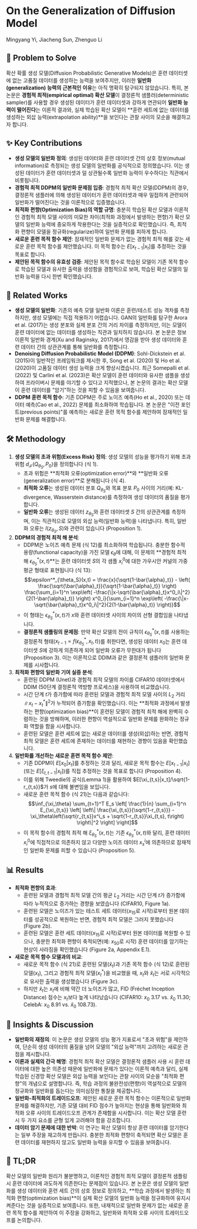 # On the Generalization of Diffusion Model

Mingyang Yi, Jiacheng Sun, Zhenguo Li

## 🧩 Problem to Solve

확산 확률 생성 모델(Diffusion Probabilistic Generative Models)은 훈련 데이터셋에 없는 고품질 데이터를 생성하는 능력을 보여주지만, 이러한 **일반화(generalization) 능력의 근본적인 이유**는 아직 명확히 탐구되지 않았습니다. 특히, 본 논문은 **경험적 최적(empirical optimal) 확산 모델**이 결정론적 샘플러(deterministic sampler)를 사용할 경우 생성된 데이터가 훈련 데이터셋과 강하게 연관되어 **일반화 능력이 떨어진다**는 이론적 결과와, 실제 학습된 확산 모델이 **훈련 세트에 없는 데이터를 생성하는 외삽 능력(extrapolation ability)**을 보인다는 관찰 사이의 모순을 해결하고자 합니다.

## ✨ Key Contributions

- **생성 모델의 일반화 정의**: 생성된 데이터와 훈련 데이터셋 간의 상호 정보(mutual information)로 측정되는 생성 모델의 일반화를 공식적으로 정의했습니다. 이는 생성된 데이터가 훈련 데이터셋과 덜 상관될수록 일반화 능력이 우수하다는 직관에서 비롯됩니다.
- **경험적 최적 DDPM의 일반화 문제점 입증**: 경험적 최적 확산 모델(DDPM)의 경우, 결정론적 샘플러에 의해 생성된 데이터가 훈련 데이터셋과 매우 밀접하게 관련되어 일반화가 떨어진다는 것을 이론적으로 입증했습니다.
- **최적화 편향(Optimization Bias)의 역할 규명**: 충분히 학습된 확산 모델과 이론적인 경험적 최적 모델 사이의 미묘한 차이(최적화 과정에서 발생하는 편향)가 확산 모델의 일반화 능력에 중요하게 작용한다는 것을 실증적으로 확인했습니다. 즉, 최적화 편향이 모델을 정규화(regularize)하여 일반화 문제를 피하게 합니다.
- **새로운 훈련 목적 함수 제안**: 잠재적인 일반화 문제가 없는 경험적 최적 해를 갖는 새로운 훈련 목적 함수를 제안했습니다. 이 목적 함수는 $E[x_{t-1}|x_t]$를 추정하는 것을 목표로 합니다.
- **제안된 목적 함수의 유효성 검증**: 제안된 목적 함수로 학습된 모델이 기존 목적 함수로 학습된 모델과 유사한 출력을 생성함을 경험적으로 보여, 학습된 확산 모델의 일반화 능력을 다시 한번 확인했습니다.

## 📎 Related Works

- **생성 모델의 일반화**: 기존의 예측 모델 일반화 이론은 훈련/테스트 성능 격차를 측정하지만, 생성 모델에는 직접 적용하기 어렵습니다. GAN의 일반화를 탐구한 Arora et al. (2017)는 생성 분포와 실제 분포 간의 거리 차이를 측정하지만, 이는 모델이 훈련 데이터에 없는 데이터를 생성하는 직관과 일치하지 않습니다. 본 논문은 정보 이론적 일반화 경계(Xu and Raginsky, 2017)에서 영감을 받아 생성 데이터와 훈련 데이터 간의 상관관계를 통해 일반화를 측정합니다.
- **Denoising Diffusion Probabilistic Model (DDPM)**: Sohl-Dickstein et al. (2015)이 일반적인 프레임워크를 제시한 후, Song et al. (2020) 및 Ho et al. (2020)이 고품질 데이터 생성 능력을 크게 향상시켰습니다. 최근 Somepalli et al. (2022) 및 Carlini et al. (2023)은 확산 모델이 훈련 데이터와 유사한 샘플을 생성하여 프라이버시 문제를 야기할 수 있다고 지적했으나, 본 논문의 결과는 확산 모델이 훈련 데이터를 "암기"하는 것을 피할 수 있음을 보여줍니다.
- **DDPM 훈련 목적 함수**: 기존 DDPM은 주로 노이즈 예측(Ho et al., 2020) 또는 데이터 예측(Cao et al., 2022) 문제를 최소화하여 학습됩니다. 본 논문은 "이전 포인트(previous points)"를 예측하는 새로운 훈련 목적 함수를 제안하여 잠재적인 일반화 문제를 해결합니다.

## 🛠️ Methodology

1. **생성 모델의 초과 위험(Excess Risk) 정의**: 생성 모델의 성능을 평가하기 위해 초과 위험 $d_{\mathcal{F}}(Q_{\theta_S}, P_0)$을 정의합니다 (식 1).
   - 초과 위험은 **최적화 오류(optimization error)**와 **일반화 오류(generalization error)**로 분해됩니다 (식 4).
   - **최적화 오류**는 생성된 데이터 분포 $Q_{\theta_S}$와 목표 분포 $P_0$ 사이의 거리(예: KL-divergence, Wasserstein distance)를 측정하여 생성 데이터의 품질을 평가합니다.
   - **일반화 오류**는 생성된 데이터 $z_{\theta_S}$와 훈련 데이터셋 $S$ 간의 상관관계를 측정하며, 이는 직관적으로 모델의 외삽 능력(일반화 능력)을 나타냅니다. 특히, 일반화 오류는 $I(z_{\theta_S}, S)$와 관련이 있습니다 (Proposition 1).
2. **DDPM의 경험적 최적 해 분석**:
   - DDPM은 노이즈 예측 문제 (식 12)를 최소화하여 학습됩니다. 충분한 함수적 용량(functional capacity)을 가진 모델 $\epsilon_\theta$에 대해, 이 문제의 **경험적 최적 해 $\epsilon^*_{\theta_S}(x,t)$**는 훈련 데이터셋 $S$의 각 샘플 $x^0_i$에 대한 가우시안 커널의 가중 평균 형태로 표현됩니다 (식 13):
     $$\epsilon^*_{\theta_S}(x,t) = \frac{x}{\sqrt{1-\bar{\alpha}_t}} - \left( \frac{\sqrt{\bar{\alpha}_t}}{\sqrt{1-\bar{\alpha}_t}} \right) \frac{\sum_{i=1}^n \exp\left( -\frac{\|x-\sqrt{\bar{\alpha}_t}x^0_i\|^2}{2(1-\bar{\alpha}_t)} \right) x^0_i}{\sum_{i=1}^n \exp\left( -\frac{\|x-\sqrt{\bar{\alpha}_t}x^0_i\|^2}{2(1-\bar{\alpha}_t)} \right)}$$
   - 이 형태는 $\epsilon^*_{\theta_S}(x,t)$가 $x$와 훈련 데이터셋 사이의 차이의 선형 결합임을 나타냅니다.
   - **결정론적 샘플링의 문제점**: 만약 확산 모델의 전이 규칙이 $\epsilon^*_{\theta_S}(x,t)$를 사용하는 결정론적 형태($x_{t-1} = f(\epsilon^*_{\theta_S}, x_t, t)$)를 취한다면, 생성된 데이터 $x_0$는 훈련 데이터셋 $S$에 강하게 의존하게 되어 일반화 오류가 무한대가 됩니다 (Proposition 3). 이는 이론적으로 DDIM과 같은 결정론적 샘플러의 일반화 문제를 시사합니다.
3. **최적화 편향의 일반화 기여 실증 분석**:
   - 훈련된 DDPM (Unet)과 경험적 최적 모델의 차이를 CIFAR10 데이터셋에서 DDIM (50단계 결정론적 역방향 프로세스)을 사용하여 비교했습니다.
   - 시간 단계 $t$가 증가함에 따라 훈련된 모델과 경험적 최적 모델 사이의 $L_2$ 거리 $\|x_t - x^*_t\|^2$가 누적되어 증가함을 확인했습니다. 이는 **최적화 과정에서 발생하는 편향(optimization bias)**이 훈련된 모델이 경험적 최적 해에 완벽히 수렴하는 것을 방해하며, 이러한 편향이 역설적으로 일반화 문제를 완화하는 정규화 역할을 함을 시사합니다.
   - 훈련된 모델은 훈련 세트에 없는 새로운 데이터를 생성(외삽)하는 반면, 경험적 최적 모델은 훈련 세트에 존재하는 데이터를 재현하는 경향이 있음을 확인했습니다.
4. **일반화를 개선하는 새로운 훈련 목적 함수 제안**:
   - 기존 DDPM이 $E[x_0|x_t]$를 추정하는 것과 달리, 새로운 목적 함수는 $E[x_{t-1}|x_t]$ (또는 $E[\xi_{t,t-1}|x_t]$)를 직접 추정하는 것을 목표로 합니다 (Proposition 4).
   - 이를 위해 Tweedie의 공식(Lemma 1)을 활용하여 $E[\xi_{t,s}|x_t]/\sqrt{1-r_{t,s}}$가 $s$에 대해 불변임을 보입니다.
   - 새로운 훈련 목적 함수 (식 21)는 다음과 같습니다:
     $$\inf_{\xi_\theta} \sum_{t=1}^T E_s \left[ \frac{1}{n} \sum_{i=1}^n E_{\xi_{t,s}} \left[ \left\| \frac{\xi_{t,s}}{\sqrt{1-r_{t,s}}} - \xi_\theta\left(\sqrt{r_{t,s}}x^i_s + \sqrt{1-r_{t,s}}\xi_{t,s}, t\right) \right\|^2 \right] \right]$$
   - 이 목적 함수의 경험적 최적 해 $\xi^*_{\theta_S}(x,t)$는 기존 $\epsilon^*_{\theta_S}(x,t)$와 달리, 훈련 데이터 $x^0_i$에 직접적으로 의존하지 않고 다양한 노이즈 데이터 $x^i_s$에 의존하므로 잠재적인 일반화 문제를 피할 수 있습니다 (Proposition 5).

## 📊 Results

- **최적화 편향의 효과**:
  - 훈련된 모델과 경험적 최적 모델 간의 평균 $L_2$ 거리는 시간 단계 $t$가 증가함에 따라 누적적으로 증가하는 경향을 보였습니다 (CIFAR10, Figure 1a).
  - 훈련된 모델은 노이즈가 있는 테스트 세트 데이터($x_{15}$로 시작)로부터 원본 데이터를 성공적으로 복원하는 반면, 경험적 최적 모델은 그러지 못했습니다 (Figure 2b).
  - 훈련된 모델은 훈련 세트 데이터($x_{15}$로 시작)로부터 원본 데이터를 복원할 수 있으나, 충분한 최적화 편향이 축적되면(예: $x_{50}$로 시작) 훈련 데이터를 암기하는 현상이 사라짐을 확인했습니다 (Figure 2a, Appendix E.1).
- **새로운 목적 함수 모델과의 비교**:
  - 새로운 목적 함수 (식 21)로 훈련된 모델($\hat{x}_t$)과 기존 목적 함수 (식 12)로 훈련된 모델($x_t$), 그리고 경험적 최적 모델($x^*_t$)을 비교했을 때, $x_t$와 $\hat{x}_t$는 서로 시각적으로 유사한 출력을 생성했습니다 (Figure 3c).
  - 하지만 $\hat{x}_t$는 $x_t$에 비해 약간 더 노이즈가 많고, FID (Fréchet Inception Distance) 점수는 $x_t$보다 높게 나타났습니다 (CIFAR10: $x_0$ 3.17 vs. $\hat{x}_0$ 11.30; CelebA: $x_0$ 8.91 vs. $\hat{x}_0$ 108.73).

## 🧠 Insights & Discussion

- **일반화의 재정의**: 이 논문은 생성 모델의 성능 평가 지표로서 "초과 위험"을 제안하여, 단순히 생성 데이터의 품질을 넘어 모델의 "외삽 능력"까지 고려하는 새로운 관점을 제시합니다.
- **이론과 실제의 간극 해명**: 경험적 최적 확산 모델은 결정론적 샘플러 사용 시 훈련 데이터에 대한 높은 의존성 때문에 일반화에 문제가 있다는 이론적 예측과 달리, 실제 학습된 신경망 확산 모델은 외삽 능력을 보인다는 관찰 사이의 모순을 "최적화 편향"의 개념으로 설명합니다. 즉, 학습 과정의 불완전성(편향)이 역설적으로 모델의 정규화와 일반화를 돕는다는 의미심장한 통찰을 제공합니다.
- **일반화-최적화의 트레이드오프**: 제안된 새로운 훈련 목적 함수는 이론적으로 일반화 문제를 해결하지만, 기존 모델 대비 FID 점수가 높아지는 현상을 통해 일반화와 최적화 오류 사이의 트레이드오프 관계가 존재함을 시사합니다. 이는 확산 모델 훈련 시 두 가지 요소를 균형 있게 고려해야 함을 강조합니다.
- **데이터 암기 문제에 대한 반박**: 이 연구는 확산 모델이 항상 훈련 데이터를 암기한다는 일부 주장을 재고하게 만듭니다. 충분한 최적화 편향이 축적되면 확산 모델은 훈련 데이터를 재현하지 않고도 일반화 능력을 유지할 수 있음을 보여줍니다.

## 📌 TL;DR

확산 모델의 일반화 원리가 불분명하고, 이론적인 경험적 최적 모델이 결정론적 샘플링 시 훈련 데이터에 과도하게 의존한다는 문제점이 있습니다. 본 논문은 생성 모델의 일반화를 생성 데이터와 훈련 세트 간의 상호 정보로 정의하고, **학습 과정에서 발생하는 최적화 편향(optimization bias)**이 실제 확산 모델의 일반화 능력을 정규화하여 유지시켜준다는 것을 실증적으로 보여줍니다. 또한, 내재적으로 일반화 문제가 없는 새로운 훈련 목적 함수를 제안하여 이 주장을 강화하고, 일반화와 최적화 오류 사이의 트레이드오프를 논의합니다.
